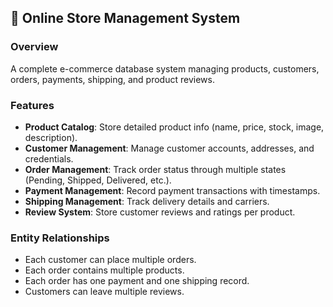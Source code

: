 ## 🛒 Online Store Management System  

### Overview  
A complete e-commerce database system managing products, customers, orders, payments, shipping, and product reviews.  

### Features  
- **Product Catalog**: Store detailed product info (name, price, stock, image, description).  
- **Customer Management**: Manage customer accounts, addresses, and credentials.  
- **Order Management**: Track order status through multiple states (Pending, Shipped, Delivered, etc.).  
- **Payment Management**: Record payment transactions with timestamps.  
- **Shipping Management**: Track delivery details and carriers.  
- **Review System**: Store customer reviews and ratings per product.  

### Entity Relationships  
- Each customer can place multiple orders.  
- Each order contains multiple products.  
- Each order has one payment and one shipping record.  
- Customers can leave multiple reviews. 
